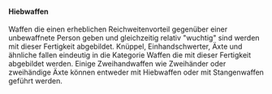 #### Hiebwaffen

Waffen die einen erheblichen Reichweitenvorteil gegenüber einer unbewaffnete Person geben und gleichzeitig relativ
"wuchtig" sind werden mit dieser Fertigkeit abgebildet. Knüppel, Einhandschwerter, Äxte und ähnliche fallen
eindeutig in die Kategorie Waffen die mit dieser Fertigkeit abgebildet werden. Einige Zweihandwaffen wie
Zweihänder oder zweihändige Äxte können entweder mit Hiebwaffen oder mit Stangenwaffen geführt werden.
